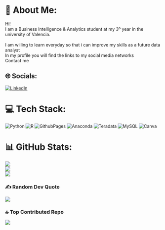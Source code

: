 # 💫 About Me:
Hi! <br>I am a Business Intelligence & Analytics student at my 3º year in the university of Valencia.<br><br>I am willing to learn everyday so that i can improve my skills as a future data analyst<br>In my profile you will find the links to my social media networks <br>Contact me<br>


## 🌐 Socials:
[![LinkedIn](https://img.shields.io/badge/LinkedIn-%230077B5.svg?logo=linkedin&logoColor=white)](https://linkedin.com/in/https://www.linkedin.com/in/teo-balsalobre-vidal-61446b28b/) 

# 💻 Tech Stack:
![Python](https://img.shields.io/badge/python-3670A0?style=for-the-badge&logo=python&logoColor=ffdd54) ![R](https://img.shields.io/badge/r-%23276DC3.svg?style=for-the-badge&logo=r&logoColor=white) ![GithubPages](https://img.shields.io/badge/github%20pages-121013?style=for-the-badge&logo=github&logoColor=white) ![Anaconda](https://img.shields.io/badge/Anaconda-%2344A833.svg?style=for-the-badge&logo=anaconda&logoColor=white) ![Teradata](https://img.shields.io/badge/Teradata-F37440?style=for-the-badge&logo=teradata&logoColor=white) ![MySQL](https://img.shields.io/badge/mysql-4479A1.svg?style=for-the-badge&logo=mysql&logoColor=white) ![Canva](https://img.shields.io/badge/Canva-%2300C4CC.svg?style=for-the-badge&logo=Canva&logoColor=white)
# 📊 GitHub Stats:
![](https://github-readme-stats.vercel.app/api?username=Tebalvi&theme=dark&hide_border=false&include_all_commits=true&count_private=true)<br/>
![](https://github-readme-streak-stats.herokuapp.com/?user=Tebalvi&theme=dark&hide_border=false)<br/>
![](https://github-readme-stats.vercel.app/api/top-langs/?username=Tebalvi&theme=dark&hide_border=false&include_all_commits=true&count_private=true&layout=compact)

### ✍️ Random Dev Quote
![](https://quotes-github-readme.vercel.app/api?type=horizontal&theme=radical)

### 🔝 Top Contributed Repo
![](https://github-contributor-stats.vercel.app/api?username=Tebalvi&limit=5&theme=dark&combine_all_yearly_contributions=true)

<!-- Proudly created with GPRM ( https://gprm.itsvg.in ) -->
